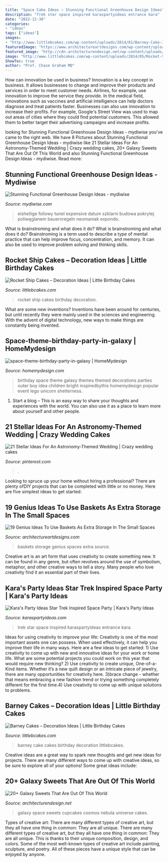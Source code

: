 ```yaml
---
title: "Space Cake Ideas ~ Stunning Functional Greenhouse Design Ideas"
description: "Trek star space inspired karaspartyideas entrance kara"
date: "2022-12-30"
categories:
- "ideas"
tags: ["ideas"]
images:
- "http://www.littlebcakes.com/wp-content/uploads/2014/01/Barney-Cake-Ideas-643x1024.jpg"
featuredImage: "https://www.architectureartdesigns.com/wp-content/uploads/2016/05/17-1.jpg"
featured_image: "http://cdn.architecturendesign.net/wp-content/uploads/2016/05/AD-Galaxy-Cakes-Space-Sweets-Nebula-Cosmos-Universe-03.jpg"
image: "http://www.littlebcakes.com/wp-content/uploads/2014/05/Rocket-Ship-Cakes-Ideas.jpg"
ShowToc: true
author: "Prof. Chase Graham MD"
---
```



How can innovation be used in business?
Innovation is a key concept in business. It allows businesses to change and improve their products and services in order to meet customer needs. Airlines, for example, use innovation to improve the service they provide. In the medical field, innovations such as vaccines and artificial intelligence can help doctors diagnose and treat patients faster. Businesses can also use innovation to increase their profits. For example, Google's Street View was used to map out areas of cities where they could find potential customers. This allowed them to better target their advertising campaigns and increase profits.

	

		
looking for Stunning Functional Greenhouse Design Ideas - mydiwise you've came to the right web. We have 8 Pictures about Stunning Functional Greenhouse Design Ideas - mydiwise like 21 Stellar Ideas For An Astronomy-Themed Wedding | Crazy wedding cakes, 20+ Galaxy Sweets That Are Out Of This World and also Stunning Functional Greenhouse Design Ideas - mydiwise. Read more:
		
    
## Stunning Functional Greenhouse Design Ideas - Mydiwise

<img loading=lazy src="https://mydiwise.com/wp-content/uploads/2021/08/shutterstock_1774549769-scaled.jpg" onerror="this.onerror=null;this.src='https://tse2.mm.bing.net/th?id=OIP.TH8k5Utrr0PTrNTB6I-ZeAHaEu&amp;pid=15.1';" alt="Stunning Functional Greenhouse Design Ideas - mydiwise">

_Source: mydiwise.com_

>eisheilige foliowy tunel expensive datum szklarni budowa pokrytej poliwęglanem bauernregeln neomaniak expondo. 

	

What is brainstroming and what does it do?
What is brainstroming and what does it do? Brainstroming is a term used to describe a type of mental practice that can help improve focus, concentration, and memory. It can also be used to improve problem solving and thinking skills.

    
## Rocket Ship Cakes – Decoration Ideas | Little Birthday Cakes

<img loading=lazy src="http://www.littlebcakes.com/wp-content/uploads/2014/05/Rocket-Ship-Cakes-Ideas.jpg" onerror="this.onerror=null;this.src='https://tse4.mm.bing.net/th?id=OIP.sK70nQMJqDeAibzj8IN5qgHaE9&amp;pid=15.1';" alt="Rocket Ship Cakes – Decoration Ideas | Little Birthday Cakes">

_Source: littlebcakes.com_

>rocket ship cakes birthday decoration. 

	

What are some new inventions?
Inventions have been around for centuries, but until recently they were mainly used in the sciences and engineering. With the advent of digital technology, new ways to make things are constantly being invented.

    
## Space-theme-birthday-party-in-galaxy | HomeMydesign

<img loading=lazy src="https://homemydesign.com/wp-content/uploads/2019/05/space-theme-birthday-party-in-galaxy.jpg" onerror="this.onerror=null;this.src='https://tse3.mm.bing.net/th?id=OIP.aJ-4cOnKQRqjIamquy2xMAHaKH&amp;pid=15.1';" alt="space-theme-birthday-party-in-galaxy | HomeMydesign">

_Source: homemydesign.com_

>birthday space theme galaxy themes themed decorations parties outer boy idea children bright inspiredbythis homemydesign popular event lego unicorn shelterness. 

	

1. Start a blog – This is an easy way to share your thoughts and experiences with the world. You can also use it as a place to learn more about yourself and other people.

    
## 21 Stellar Ideas For An Astronomy-Themed Wedding | Crazy Wedding Cakes

<img loading=lazy src="https://i.pinimg.com/736x/99/6d/59/996d591a44ab5a0a9d3dc8b6a49893f3.jpg" onerror="this.onerror=null;this.src='https://tse3.mm.bing.net/th?id=OIP.pRJOHB8tkxYxa6AF6vOrbwHaLH&amp;pid=15.1';" alt="21 Stellar Ideas For An Astronomy-Themed Wedding | Crazy wedding cakes">

_Source: pinterest.com_

>. 

	

Looking to spruce up your home without hiring a professional? There are plenty ofDIY projects that can be completed with little or no money. Here are five simplest ideas to get started: 

    
## 19 Genius Ideas To Use Baskets As Extra Storage In The Small Spaces

<img loading=lazy src="https://www.architectureartdesigns.com/wp-content/uploads/2016/05/17-1.jpg" onerror="this.onerror=null;this.src='https://tse2.mm.bing.net/th?id=OIP.hwLmvN_Cxeovq465Y1ILnQHaJ4&amp;pid=15.1';" alt="19 Genius Ideas To Use Baskets As Extra Storage In The Small Spaces">

_Source: architectureartdesigns.com_

>baskets storage genius spaces extra source. 

	

Creative art is an art form that uses creativity to create something new. It can be found in any genre, but often revolves around the use of symbolism, metaphor, and other creative ways to tell a story. Many people who love creativity find it an essential part of their lives.

    
## Kara&#039;s Party Ideas Star Trek Inspired Space Party | Kara&#039;s Party Ideas

<img loading=lazy src="http://karaspartyideas.com/wp-content/uploads/2017/10/Star-Trek-Inspired-Space-Party-via-Karas-Party-Ideas-KarasPartyIdeas.com12.jpeg" onerror="this.onerror=null;this.src='https://tse4.mm.bing.net/th?id=OIP.zT7iEZ_CCb5KfFdoXRxaZAHaLH&amp;pid=15.1';" alt="Kara&#039;s Party Ideas Star Trek Inspired Space Party | Kara&#039;s Party Ideas">

_Source: karaspartyideas.com_

>trek star space inspired karaspartyideas entrance kara. 

	

Ideas for using creativity to improve your life:
Creativity is one of the most important assets one can possess. When used effectively, it can help you improve their life in many ways. Here are a few ideas to get started: 1) Use creativity to come up with new and innovative ideas for your work or home life. What are some potential projects you could work on this year that would require new thinking? 2) Use creativity to create unique, One-of-a-Kind items. Whether it’s a new quilt design or an intricate piece of jewelry, there are many opportunities for creativity here. 3)brace change - whether that means embracing a new fashion trend or trying something completely different for the first time.4) Use creativity to come up with unique solutions to problems.

    
## Barney Cakes – Decoration Ideas | Little Birthday Cakes

<img loading=lazy src="http://www.littlebcakes.com/wp-content/uploads/2014/01/Barney-Cake-Ideas-643x1024.jpg" onerror="this.onerror=null;this.src='https://tse3.mm.bing.net/th?id=OIP.lexI2QQZDnM-7YPboBgdswHaLy&amp;pid=15.1';" alt="Barney Cakes – Decoration Ideas | Little Birthday Cakes">

_Source: littlebcakes.com_

>barney cake cakes birthday decoration littlebcakes. 

	

Creative ideas are a great way to spark new thoughts and get new ideas for projects. There are many different ways to come up with creative ideas, so be sure to explore all of your options! Some great ideas include:

    
## 20+ Galaxy Sweets That Are Out Of This World

<img loading=lazy src="http://cdn.architecturendesign.net/wp-content/uploads/2016/05/AD-Galaxy-Cakes-Space-Sweets-Nebula-Cosmos-Universe-03.jpg" onerror="this.onerror=null;this.src='https://tse4.mm.bing.net/th?id=OIP.0F8tKLUmzsTnUvCuFCUXiAHaPi&amp;pid=15.1';" alt="20+ Galaxy Sweets That Are Out Of This World">

_Source: architecturendesign.net_

>galaxy space sweets cupcakes cosmos nebula universe cakes. 

	

Types of creative art: There are many different types of creative art, but they all have one thing in common: They are all unique.
There are many different types of creative art, but they all have one thing in common: They are all unique. This is thanks to their unique composition, design, and colors. Some of the most well-known types of creative art include painting, sculpture, and poetry. All of these pieces have a unique style that can be enjoyed by anyone.

